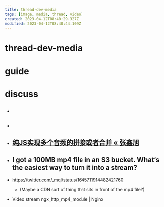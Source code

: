 ```yaml
---
title: thread-dev-media
tags: [image, media, thread, video]
created: 2023-04-12T08:40:29.327Z
modified: 2023-04-12T08:40:44.109Z
---
```


# thread-dev-media

# guide

# discuss
- ## 

- ## 

- ## [纯JS实现多个音频的拼接或者合并 « 张鑫旭](https://www.zhangxinxu.com/wordpress/2023/10/js-audio-audiobuffer-concat-merge/)

- ## I got a 100MB mp4 file in an S3 bucket. What‘s the easiest way to turn it into a stream? 
- https://twitter.com/_mql/status/1645711914482421760
  - (Maybe a CDN sort of thing that sits in front of the mp4 file?)
- Video stream ngx_http_mp4_module | Nginx
